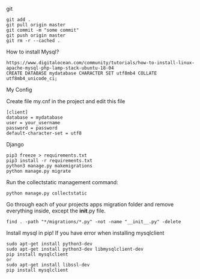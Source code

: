 git

    git add . 
    git pull origin master
    git commit -m "some commit"
    git push origin master
    git rm -r --cached .
How to install Mysql?

    https://www.digitalocean.com/community/tutorials/how-to-install-linux-apache-mysql-php-lamp-stack-ubuntu-18-04
    CREATE DATABASE mydatabase CHARACTER SET utf8mb4 COLLATE utf8mb4_unicode_ci;
My Config

Create file my.cnf in the project and edit this file
    
    [client]
    database = mydatabase
    user = your_username
    password = password
    default-character-set = utf8

Django

    pip3 freeze > requirements.txt
    pip3 install -r requirements.txt
    python3 manage.py makemigrations
    python manage.py migrate



Run the collectstatic management command:

    python manage.py collectstatic

Go through each of your projects apps migration folder and remove everything inside, except the __init__.py file.

    find . -path "*/migrations/*.py" -not -name "__init__.py" -delete

Install mysql in pip! If you have error when installing mysqlclient

    sudo apt-get install python3-dev
    sudo apt-get install python3-dev libmysqlclient-dev
    pip install mysqlclient
    or 
    sudo apt-get install libssl-dev
    pip install mysqlclient
        